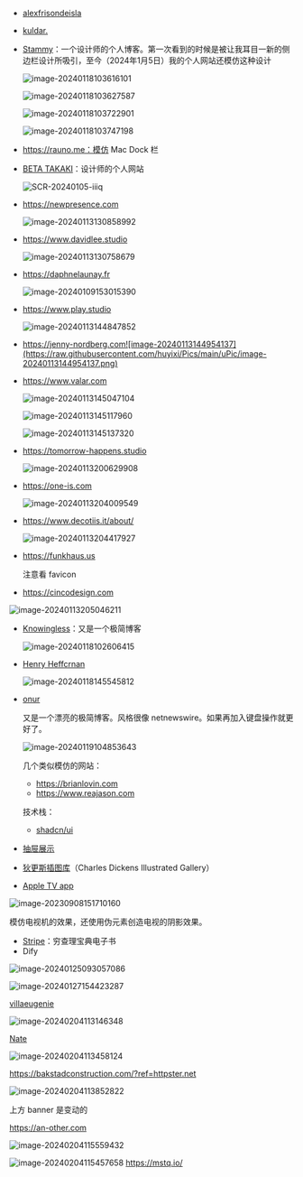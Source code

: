 - [alexfrisondeisla](https://www.alexfrisondeisla.com)

- [kuldar.](https://kuldar.com/)

- [Stammy](https://paulstamatiou.com)：一个设计师的个人博客。第一次看到的时候是被让我耳目一新的侧边栏设计所吸引，至今（2024年1月5日）我的个人网站还模仿这种设计

  ![image-20240118103616101](https://raw.githubusercontent.com/huyixi/Pics/main/uPic/image-20240118103616101.png)

  ![image-20240118103627587](https://raw.githubusercontent.com/huyixi/Pics/main/uPic/image-20240118103627587.png)

  ![image-20240118103722901](https://raw.githubusercontent.com/huyixi/Pics/main/uPic/image-20240118103722901.png)

  ![image-20240118103747198](https://raw.githubusercontent.com/huyixi/Pics/main/uPic/image-20240118103747198.png)

- https://rauno.me：模仿 Mac Dock 栏

- [BETA TAKAKI](https://betatakaki.com)：设计师的个人网站

  ![SCR-20240105-iiiq](https://raw.githubusercontent.com/huyixi/Pics/main/uPic/SCR-20240105-iiiq.jpeg)

- https://newpresence.com

  ![image-20240113130858992](https://raw.githubusercontent.com/huyixi/Pics/main/uPic/image-20240113130858992.png)

- https://www.davidlee.studio

  ![image-20240113130758679](https://raw.githubusercontent.com/huyixi/Pics/main/uPic/image-20240113130758679.png)

- https://daphnelaunay.fr

  ![image-20240109153015390](https://raw.githubusercontent.com/huyixi/Pics/main/uPic/image-20240109153015390.png)
  
- https://www.play.studio

  ![image-20240113144847852](https://raw.githubusercontent.com/huyixi/Pics/main/uPic/image-20240113144847852.png)

- https://jenny-nordberg.com![image-20240113144954137](https://raw.githubusercontent.com/huyixi/Pics/main/uPic/image-20240113144954137.png)

- https://www.valar.com

  ![image-20240113145047104](https://raw.githubusercontent.com/huyixi/Pics/main/uPic/image-20240113145047104.png)

  ![image-20240113145117960](https://raw.githubusercontent.com/huyixi/Pics/main/uPic/image-20240113145117960.png)

  ![image-20240113145137320](https://raw.githubusercontent.com/huyixi/Pics/main/uPic/image-20240113145137320.png)
  
- https://tomorrow-happens.studio

  ![image-20240113200629908](https://raw.githubusercontent.com/huyixi/Pics/main/uPic/image-20240113200629908.png)

- https://one-is.com

  ![image-20240113204009549](https://raw.githubusercontent.com/huyixi/Pics/main/uPic/image-20240113204009549.png)

- https://www.decotiis.it/about/

  ![image-20240113204417927](https://raw.githubusercontent.com/huyixi/Pics/main/uPic/image-20240113204417927.png)
  
- https://funkhaus.us

  注意看 favicon
  
- https://cincodesign.com

![image-20240113205046211](https://raw.githubusercontent.com/huyixi/Pics/main/uPic/image-20240113205046211.png)

- [Knowingless](https://knowingless.com/)：又是一个极简博客

  ![image-20240118102606415](https://raw.githubusercontent.com/huyixi/Pics/main/uPic/image-20240118102606415.png)
  
- [Henry Heffcrnan](https://t.co/nZ13C3qhCf)

  ![image-20240118145545812](https://raw.githubusercontent.com/huyixi/Pics/main/uPic/image-20240118145545812.png)
  
- [onur](https://onur.dev)

  又是一个漂亮的极简博客。风格很像 netnewswire。如果再加入键盘操作就更好了。
  
  ![image-20240119104853643](https://raw.githubusercontent.com/huyixi/Pics/main/uPic/image-20240119104853643.png)
  
  几个类似模仿的网站：
  
  - https://brianlovin.com
  - https://www.reajason.com
  
  技术栈：
  
  - [shadcn/ui](https://ui.shadcn.com)

- [抽屉展示](https://godly.website/website/780-clou-architects)

- [狄更斯插图库](https://www.charlesdickensillustration.org/)（Charles Dickens Illustrated Gallery）

- [Apple TV app](https://www.apple.com/apple-tv-app/)

![image-20230908151710160](https://raw.githubusercontent.com/huyixi/Pics/main/uPic/image-20230908151710160.png)

模仿电视机的效果，还使用伪元素创造电视的阴影效果。

- [Stripe](https://www.stripe.press/poor-charlies-almanack/)：穷查理宝典电子书
- Dify

![image-20240125093057086](https://raw.githubusercontent.com/huyixi/Pics/main/uPic/image-20240125093057086.png)

![image-20240127154423287](https://raw.githubusercontent.com/huyixi/Pics/main/uPic/image-20240127154423287.png)

[villaeugenie](https://www.villaeugenie.com)

![image-20240204113146348](https://raw.githubusercontent.com/huyixi/Pics/main/uPic/image-20240204113146348.png)

[Nate](https://nategagnon.com)

![image-20240204113458124](https://raw.githubusercontent.com/huyixi/Pics/main/uPic/image-20240204113458124.png)

https://bakstadconstruction.com/?ref=httpster.net

![image-20240204113852822](https://raw.githubusercontent.com/huyixi/Pics/main/uPic/image-20240204113852822.png)

上方 banner 是变动的

https://an-other.com

![image-20240204115559432](https://raw.githubusercontent.com/huyixi/Pics/main/uPic/image-20240204115559432.png)

![image-20240204115457658](/Users/huyixi/Library/Application%20Support/typora-user-images/image-20240204115457658.png)
https://mstq.io/
